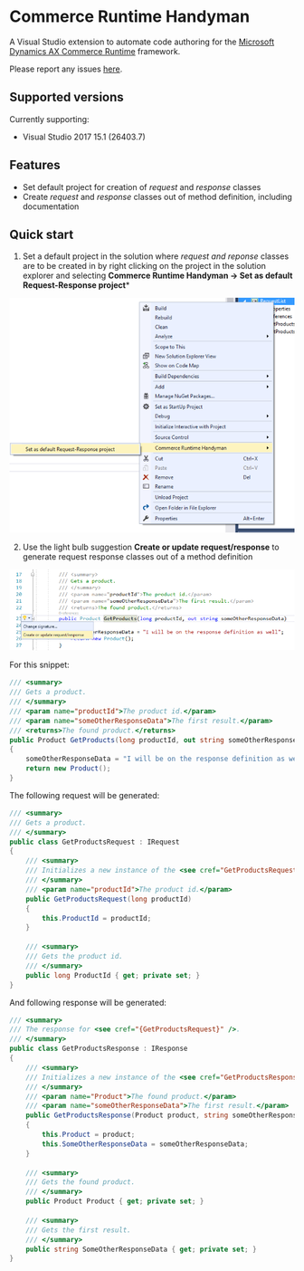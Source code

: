 # Commerce Runtime Handyman

A Visual Studio extension to automate code authoring for the [Microsoft Dynamics AX Commerce Runtime](https://ax.help.dynamics.com/en/wiki/commerce-runtime-overview/) framework.

Please report any issues [here](https://github.com/andreesteve/crthandyman/issues).

## Supported versions

Currently supporting:

* Visual Studio 2017 15.1 (26403.7)

## Features

* Set default project for creation of *request* and *response* classes
* Create *request* and *response* classes out of method definition, including documentation

## Quick start

1. Set a default project in the solution where *request and reponse* classes are to be created in
by right clicking on the project in the solution explorer and selecting **Commerce Runtime Handyman -> Set as default Request-Response project*** 

![Set default project](docs/imgs/set_default_project.png)

2. Use the light bulb suggestion **Create or update request/response** to generate request response classes out of a method definition

![Create request-response out off method](docs/imgs/create-request-response.png)

For this snippet:

```csharp
/// <summary>
/// Gets a product.
/// </summary>
/// <param name="productId">The product id.</param>
/// <param name="someOtherResponseData">The first result.</param>
/// <returns>The found product.</returns>
public Product GetProducts(long productId, out string someOtherResponseData)
{
    someOtherResponseData = "I will be on the response definition as well";
    return new Product();
}
```

The following request will be generated:

```csharp
/// <summary>
/// Gets a product.
/// </summary>
public class GetProductsRequest : IRequest
{
    /// <summary>
    /// Initializes a new instance of the <see cref="GetProductsRequest"/> class.
    /// </summary>
    /// <param name="productId">The product id.</param>
    public GetProductsRequest(long productId)
    {
        this.ProductId = productId;
    }    

    /// <summary>
    /// Gets the product id.
    /// </summary>
    public long ProductId { get; private set; }
}
```

And following response will be generated:

```csharp
/// <summary>
/// The response for <see cref="{GetProductsRequest}" />.
/// </summary>
public class GetProductsResponse : IResponse
{
    /// <summary>
    /// Initializes a new instance of the <see cref="GetProductsResponse"/> class.
    /// </summary>
    /// <param name="Product">The found product.</param>
    /// <param name="someOtherResponseData">The first result.</param>
    public GetProductsResponse(Product product, string someOtherResponseData)
    {
        this.Product = product;
        this.SomeOtherResponseData = someOtherResponseData;
    }    

    /// <summary>
    /// Gets the found product.
    /// </summary>
    public Product Product { get; private set; }

    /// <summary>
    /// Gets the first result.
    /// </summary>
    public string SomeOtherResponseData { get; private set; }
}
```